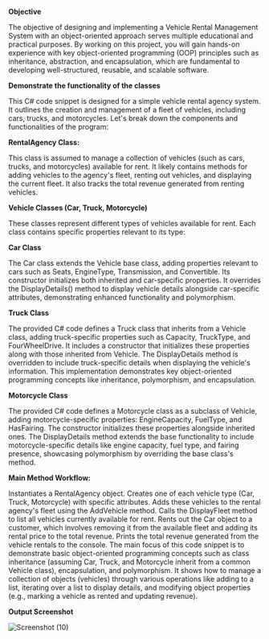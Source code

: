 **Objective**

The objective of designing and implementing a Vehicle Rental Management System with an object-oriented approach serves multiple educational and practical purposes. By working on this project, you will gain hands-on experience with key object-oriented programming (OOP) principles such as inheritance, abstraction, and encapsulation, which are fundamental to developing well-structured, reusable, and scalable software.

**Demonstrate the functionality of the classes**

This C# code snippet is designed for a simple vehicle rental agency system. It outlines the creation and management of a fleet of vehicles, including cars, trucks, and motorcycles. Let's break down the components and functionalities of the program:

**RentalAgency Class:**

This class is assumed to manage a collection of vehicles (such as cars, trucks, and motorcycles) available for rent. It likely contains methods for adding vehicles to the agency's fleet, renting out vehicles, and displaying the current fleet. It also tracks the total revenue generated from renting vehicles.

**Vehicle Classes (Car, Truck, Motorcycle)**

These classes represent different types of vehicles available for rent. Each class contains specific properties relevant to its type:

**Car Class**

The Car class extends the Vehicle base class, adding properties relevant to cars such as Seats, EngineType, Transmission, and Convertible. Its constructor initializes both inherited and car-specific properties. It overrides the DisplayDetails() method to display vehicle details alongside car-specific attributes, demonstrating enhanced functionality and polymorphism.


**Truck Class**

The provided C# code defines a Truck class that inherits from a Vehicle class, adding truck-specific properties such as Capacity, TruckType, and FourWheelDrive. It includes a constructor that initializes these properties along with those inherited from Vehicle. The DisplayDetails method is overridden to include truck-specific details when displaying the vehicle's information. This implementation demonstrates key object-oriented programming concepts like inheritance, polymorphism, and encapsulation.

**Motorcycle Class**

The provided C# code defines a Motorcycle class as a subclass of Vehicle, adding motorcycle-specific properties: EngineCapacity, FuelType, and HasFairing. The constructor initializes these properties alongside inherited ones. The DisplayDetails method extends the base functionality to include motorcycle-specific details like engine capacity, fuel type, and fairing presence, showcasing polymorphism by overriding the base class's method.

**Main Method Workflow:**

Instantiates a RentalAgency object.
Creates one of each vehicle type (Car, Truck, Motorcycle) with specific attributes.
Adds these vehicles to the rental agency's fleet using the AddVehicle method.
Calls the DisplayFleet method to list all vehicles currently available for rent.
Rents out the Car object to a customer, which involves removing it from the available fleet and adding its rental price to the total revenue.
Prints the total revenue generated from the vehicle rentals to the console.
The main focus of this code snippet is to demonstrate basic object-oriented programming concepts such as class inheritance (assuming Car, Truck, and Motorcycle inherit from a common Vehicle class), encapsulation, and polymorphism. It shows how to manage a collection of objects (vehicles) through various operations like adding to a list, iterating over a list to display details, and modifying object properties (e.g., marking a vehicle as rented and updating revenue).


**Output Screenshot**

![Screenshot (10)](https://github.com/direct2sunny/Assignment-3/assets/156108180/6dccb609-07f7-4c58-9b9a-a9a619fe2a7c)




